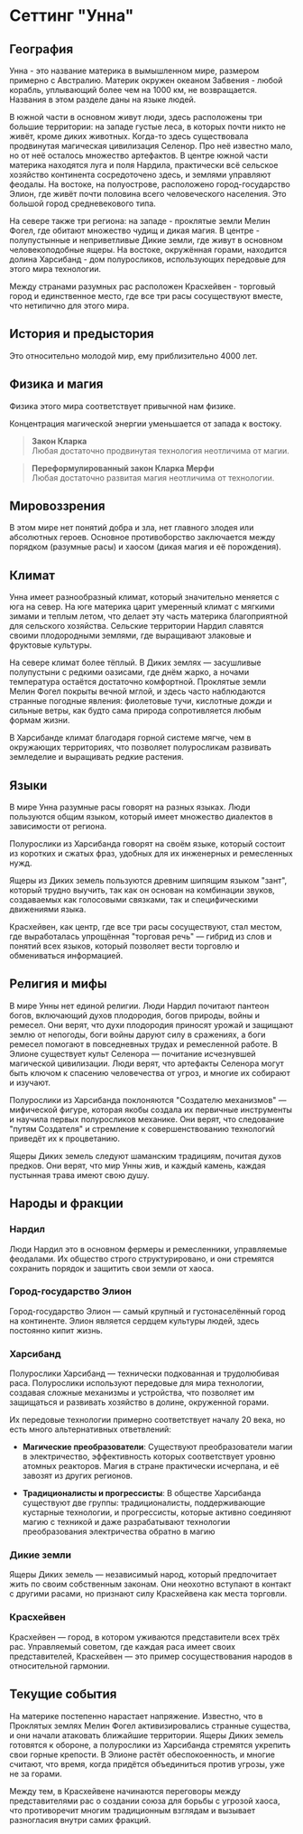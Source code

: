 # Сеттинг "Унна"

## География

Унна - это название материка в вымышленном мире, размером примерно с Австралию. Материк окружен океаном Забвения - любой корабль, уплывающий более чем на 1000 км, не возвращается. Названия в этом разделе даны на языке людей.

В южной части в основном живут люди, здесь расположены три большие территории: на западе густые леса, в которых почти никто не живёт, кроме диких животных. Когда-то здесь существовала продвинутая магическая цивилизация Селенор. Про неё известно мало, но от неё осталось множество артефактов. В центре южной части материка находятся луга и поля Нардила, практически всё сельское хозяйство континента сосредоточено здесь, и землями управляют феодалы. На востоке, на полуострове, расположено город-государство Элион, где живёт почти половина всего человеческого населения. Это большой город средневекового типа.

На севере также три региона: на западе - проклятые земли Мелин Фогел, где обитают множество чудищ и дикая магия. В центре - полупустынные и неприветливые Дикие земли, где живут в основном человекоподобные ящеры. На востоке, окружённая горами, находится долина Харсибанд - дом полуросликов, использующих передовые для этого мира технологии.

Между странами разумных рас расположен Красхейвен - торговый город и единственное место, где все три расы сосуществуют вместе, что нетипично для этого мира.

## История и предыстория

Это относительно молодой мир, ему приблизительно 4000 лет.

## Физика и магия

Физика этого мира соответствует привычной нам физике.

Концентрация магической энергии уменьшается от запада к востоку.

> **Закон Кларка**\
> Любая достаточно продвинутая технология неотличима от магии.

> **Переформулированный закон Кларка Мерфи**\
> Любая достаточно развитая магия неотличима от технологии.

## Мировоззрения

В этом мире нет понятий добра и зла, нет главного злодея или абсолютных героев. Основное противоборство заключается между порядком (разумные расы) и хаосом (дикая магия и её порождения).

## Климат

Унна имеет разнообразный климат, который значительно меняется с юга на север. На юге материка царит умеренный климат с мягкими зимами и теплым летом, что делает эту часть материка благоприятной для сельского хозяйства. Сельские территории Нардил славятся своими плодородными землями, где выращивают злаковые и фруктовые культуры.

На севере климат более тёплый. В Диких землях — засушливые полупустыни с редкими оазисами, где днём жарко, а ночами температура остаётся достаточно комфортной. Проклятые земли Мелин Фогел покрыты вечной мглой, и здесь часто наблюдаются странные погодные явления: фиолетовые тучи, кислотные дожди и сильные ветры, как будто сама природа сопротивляется любым формам жизни.

В Харсибанде климат благодаря горной системе мягче, чем в окружающих территориях, что позволяет полуросликам развивать земледелие и выращивать редкие растения.

## Языки

В мире Унна разумные расы говорят на разных языках. Люди пользуются общим языком, который имеет множество диалектов в зависимости от региона.

Полурослики из Харсибанда говорят на своём языке, который состоит из коротких и сжатых фраз, удобных для их инженерных и ремесленных нужд.

Ящеры из Диких земель пользуются древним шипящим языком "зант", который трудно выучить, так как он основан на комбинации звуков, создаваемых как голосовыми связками, так и специфическими движениями языка.

Красхейвен, как центр, где все три расы сосуществуют, стал местом, где выработалась упрощённая "торговая речь" — гибрид из слов и понятий всех языков, который позволяет вести торговлю и обмениваться информацией.

## Религия и мифы

В мире Унны нет единой религии. Люди Нардил почитают пантеон богов, включающий духов плодородия, богов природы, войны и ремесел. Они верят, что духи плодородия приносят урожай и защищают землю от непогоды, боги войны даруют силу в сражениях, а боги ремесел помогают в повседневных трудах и ремесленной работе. В Элионе существует культ Селенора — почитание исчезнувшей магической цивилизации. Люди верят, что артефакты Селенора могут быть ключом к спасению человечества от угроз, и многие их собирают и изучают.

Полурослики из Харсибанда поклоняются "Создателю механизмов" — мифической фигуре, которая якобы создала их первичные инструменты и научила первых полуросликов механике. Они верят, что следование "путям Создателя" и стремление к совершенствованию технологий приведёт их к процветанию.

Ящеры Диких земель следуют шаманским традициям, почитая духов предков. Они верят, что мир Унны жив, и каждый камень, каждая пустынная трава имеют свою душу.

## Народы и фракции

### Нардил

Люди Нардил это в основном фермеры и ремесленники, управляемые феодалами. Их общество строго структурировано, и они стремятся сохранить порядок и защитить свои земли от хаоса.

### Город-государство Элион

Город-государство Элион — самый крупный и густонаселённый город на континенте. Элион является сердцем культуры людей, здесь постоянно кипит жизнь.

### Харсибанд

Полурослики Харсибанд — технически подкованная и трудолюбивая раса. Полурослики используют передовые для мира технологии, создавая сложные механизмы и устройства, что позволяет им защищаться и развивать хозяйство в долине, окруженной горами.

Их передовые технологии примерно соответствует началу 20 века, но есть много альтернативных ответвлений:

- **Магические преобразователи**: Существуют преобразователи магии в электричество, эффективность которых соответствует уровню атомных реакторов. Магия в стране практически исчерпана, и её завозят из других регионов.

- **Традиционалисты и прогрессисты**: В обществе Харсибанда существуют две группы: традиционалисты, поддерживающие кустарные технологии, и прогрессисты, которые активно соединяют магию с техникой и даже разрабатывают технологии преобразования электричества обратно в магию

### Дикие земли

Ящеры Диких земель — независимый народ, который предпочитает жить по своим собственным законам. Они неохотно вступают в контакт с другими расами, но признают силу Красхейвена как места торговли.

### Красхейвен

Красхейвен — город, в котором уживаются представители всех трёх рас. Управляемый советом, где каждая раса имеет своих представителей, Красхейвен — это пример сосуществования народов в относительной гармонии.

## Текущие события

На материке постепенно нарастает напряжение. Известно, что в Проклятых землях Мелин Фогел активизировались странные существа, и они начали атаковать ближайшие территории. Ящеры Диких земель готовятся к обороне, а полурослики из Харсибанда стремятся укрепить свои горные крепости. В Элионе растёт обеспокоенность, и многие считают, что время, когда придётся объединиться против угрозы, уже не за горами.

Между тем, в Красхейвене начинаются переговоры между представителями рас о создании союза для борьбы с угрозой хаоса, что противоречит многим традиционным взглядам и вызывает разногласия внутри самих фракций.

